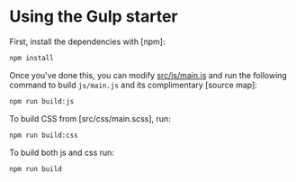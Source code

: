 # Using the Gulp starter

First, install the dependencies with [npm]:

```sh
npm install
```

Once you've done this, you can modify [src/js/main.js](src/js/main.js) and run
the following command to build `js/main.js` and its complimentary [source map]:

```sh
npm run build:js
```

To build CSS from [src/css/main.scss], run:

```sh
npm run build:css
```

To build both js and css run: 

```sh
npm run build
```